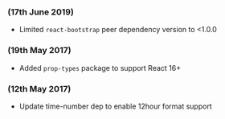 ### (17th June 2019)
- Limited `react-bootstrap` peer dependency version to <1.0.0 

### (19th May 2017)
- Added `prop-types` package to support React 16+

### (12th May 2017)
- Update time-number dep to enable 12hour format support
